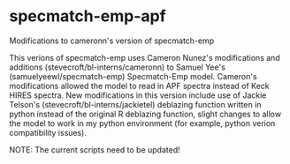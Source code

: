# specmatch-emp-apf
Modifications to cameronn's version of specmatch-emp 

This verions of specmatch-emp uses Cameron Nunez's modifications and additions (stevecroft/bl-interns/cameronn) to Samuel Yee's (samuelyeewl/specmatch-emp) Specmatch-Emp model.
Cameron's modifications allowed the model to read in APF spectra instead of Keck HIRES spectra.
New modifications in this version include use of Jackie Telson's (stevecroft/bl-interns/jackietel) deblazing function written in python instead of the original R deblazing function, slight changes to allow the model to work in my python environment (for example, python verion compatibility issues).

NOTE: The current scripts need to be updated!
